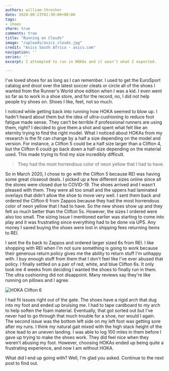 ```yaml
---
authors: william-thresher
date: 2020-08-23T01:30:00+00:00
tags:
- shoes
share: true
comments: true
title: "Running on Clouds"
image: "/uploads/asics_clouds.jpg"
credit: "Asics South Africa - asics.com"
navigation: ''
series: ''
excerpt: I attempted to run in HOKAs and it wasn't what I expected.

---
```

I've loved shoes for as long as I can remember. I used to get the EuroSport catalog and drool over the latest soccer cleats or circle all of the shoes I wanted from the Runner's World shoe edition when I was a kid. I even went so far as to work in a shoe store, and for the record, no, I did not help people try shoes on. Shoes I like, feet, not so much.

I noticed while getting back into running how HOKA seemed to blow up. I hadn't heard about them but the idea of ultra-cushioning to reduce foot fatigue made sense. They can't be terrible if professional runners are using them, right? I decided to give them a shot and spent what felt like an eternity trying to find the right model. What I noticed about HOKAs from my research is the fit can change by a half a size depending on the model and version. For instance, a Clifton 5 could be a half size larger than a Clifton 4, but the Clifton 6 could go back down a half-size depending on the material used. This made trying to find my size incredibly difficult.

>They had the most horrendous color of neon yellow that I had to have.

So in March 2020, I chose to go with the Clifton 5 because REI was having some great closeout deals. I picked up a few different sizes online since all the stores were closed due to COVID-19. The shoes arrived and I wasn't pleased with them. They were all too small and the uppers had laminated overlays that didn't allow the shoe to move very well. I sent them back and ordered the Clifton 6 from Zappos because they had the most horrendous color of neon yellow that I had to have. So the new shoes show up and they felt so much better than the Clifton 5s. However, the sizes I ordered were also too small. The sizing issue I mentioned earlier was starting to come into play and it was frustrating since everything had to be done via UPS. Any money I saved buying the shoes were lost in shipping fees returning items to REI.

I sent the 6s back to Zappos and ordered larger sized 6s from REI. I like shopping with REI when I'm not sure something is going to work because their generous return policy gives me the ability to return stuff I'm unhappy with. I buy enough stuff from them that I don't feel like I've ever abused that policy. I finally settled on a pair of red, white, and blue Clifton 6s. It only took me 4 weeks from deciding I wanted the shoes to finally run in them. The ultra cushioning did not disappoint. Many reviews say they're like running on pillows and I agree.

![HOKA Clifton 6](/blog/uploads/hoka_clifton_6.png#center)

I had fit issues right out of the gate. The shoes have a rigid arch that dug into my foot and ended up bruising me. I had to tape cardboard to my arch to help soften the foam material. Eventually, that got sorted out but I've never had to go through that much trouble for a shoe, nor would I again. The second issue was the bottom left side on my left foot was getting sore after my runs. I think my natural gait mixed with the high stack height of the shoe lead to an uneven landing. I was able to log 100 miles in them before I gave up trying to make the shoes work. They did feel nice when they weren't abusing my foot. However, choosing HOKAs ended up being quite a frustrating experience, and now I am without HOKA.

What did I end up going with? Well, I'm glad you asked. Continue to the next post to find out.
